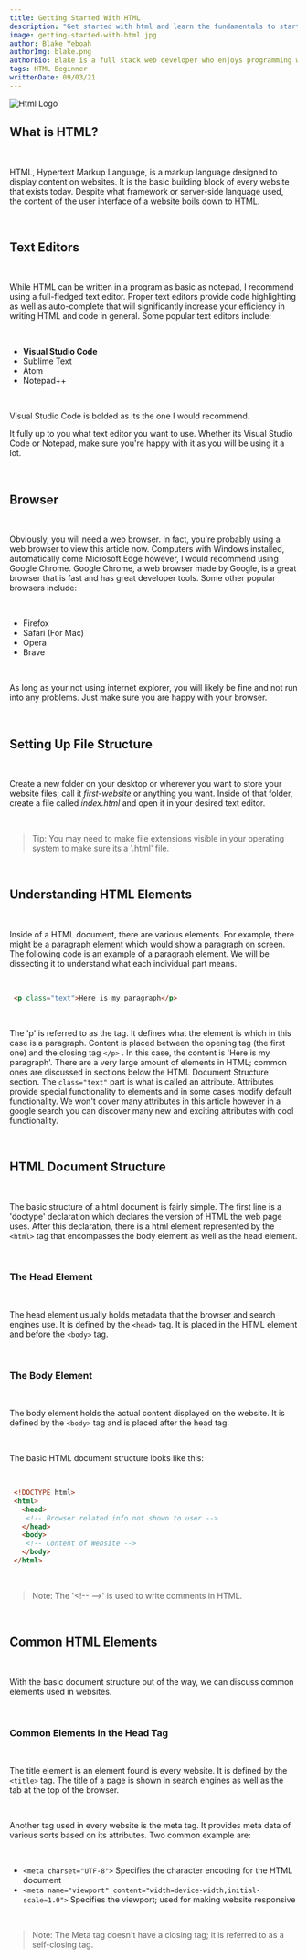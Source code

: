```yaml
---
title: Getting Started With HTML
description: "Get started with html and learn the fundamentals to start building your own websites."
image: getting-started-with-html.jpg
author: Blake Yeboah
authorImg: blake.png
authorBio: Blake is a full stack web developer who enjoys programming web applications. He has developed a strong passion for the software development industry over the years and love what I do.
tags: HTML Beginner
writtenDate: 09/03/21
---
```


<img src="/post-images/html-logo.png" alt="Html Logo">

## What is HTML?

<br>

HTML, Hypertext Markup Language, is a markup language designed to display content on websites. It is the basic building block of every website that exists today. Despite what framework or server-side language used, the content of the user interface of a website boils down to HTML.

<br>

## Text Editors

<br>

While HTML can be written in a program as basic as notepad, I recommend using a full-fledged text editor. Proper text editors provide code highlighting as well as auto-complete that will significantly increase your efficiency in writing HTML and code in general. Some popular text editors include:

<br>

- **Visual Studio Code**
- Sublime Text
- Atom
- Notepad++
  
<br>

Visual Studio Code is bolded as its the one I would recommend.

It fully up to you what text editor you want to use. Whether its Visual Studio Code or Notepad, make sure you're happy with it as you will be using it a lot.

<br>

## Browser

<br>

Obviously, you will need a web browser. In fact, you're probably using a web browser to view this article now. Computers with Windows installed, automatically come Microsoft Edge however, I would recommend using Google Chrome. Google Chrome, a web browser made by Google, is a great browser that is fast and has great developer tools. Some other popular browsers include:

<br>

- Firefox
- Safari (For Mac)
- Opera
- Brave

<br>

As long as your not using internet explorer, you will likely be fine and not run into any problems. Just make sure you are happy with your browser.

<br>

## Setting Up File Structure

<br>

Create a new folder on your desktop or wherever you want to store your website files; call it _first-website_ or anything you want. Inside of that folder, create a file called _index.html_ and open it in your desired text editor.

<br>

<blockquote>Tip: You may need to make file extensions visible in your operating system to make sure its a '.html' file.</blockquote>

<br>

## Understanding HTML Elements

<br>

Inside of a HTML document, there are various elements. For example, there might be a paragraph element which would show a paragraph on screen. The following code is an example of a paragraph element. We will be dissecting it to understand what each individual part means.

<br>

```html
 <p class="text">Here is my paragraph</p>
```

<br>

The 'p' is referred to as the tag. It defines what the element is which in this case is a paragraph. Content is placed between the opening tag (the first one) and the closing tag `</p>` . In this case, the content is 'Here is my paragraph'. There are a very large amount of elements in HTML; common ones are discussed in sections below the HTML Document Structure section. The `class="text"` part is what is called an attribute. Attributes provide special functionality to elements and in some cases modify default functionality. We won't cover many attributes in this article however in a google search you can discover many new and exciting attributes with cool functionality.

<br>

## HTML Document Structure

<br>

The basic structure of a html document is fairly simple. The first line is a 'doctype' declaration which declares the version of HTML the web page uses. After this declaration, there is a html element represented by the `<html>` tag that encompasses the body element as well as the head element.

<br>

### The Head Element

<br>

The head element usually holds metadata that the browser and search engines use. It is defined by the `<head>` tag. It is placed in the HTML element and before the `<body>` tag.

<br>

### The Body Element

<br>

The body element holds the actual content displayed on the website. It is defined by the `<body>` tag and is placed after the head tag.

<br>

The basic HTML document structure looks like this:

<br>

```html
 <!DOCTYPE html>
 <html>
   <head>
    <!-- Browser related info not shown to user -->
   </head>
   <body>
    <!-- Content of Website -->
   </body>
 </html>
```

<br>

<blockquote>
    Note: The  '&lt;!-- --&gt;'  is used to write comments in HTML.
</blockquote>

<br>

## Common HTML Elements

<br>

With the basic document structure out of the way, we can discuss common elements used in websites.

<br>

### Common Elements in the Head Tag

<br>

The title element is an element found is every website. It is defined by the `<title>` tag. The title of a page is shown in search engines as well as the tab at the top of the browser.

<br>

Another tag used in every website is the meta tag. It provides meta data of various sorts based on its attributes. Two common example are:

<br>

- `<meta charset="UTF-8">` Specifies the character encoding for the HTML document
- `<meta name="viewport" content="width=device-width,initial-scale=1.0">` Specifies the viewport; used for making website responsive

<br>

<blockquote>
 Note: The Meta tag doesn't have a closing tag; it is referred to as a self-closing tag.
</blockquote>